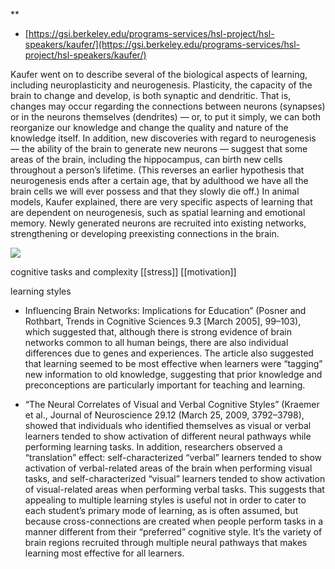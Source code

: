**

-   [https://gsi.berkeley.edu/programs-services/hsl-project/hsl-speakers/kaufer/](https://gsi.berkeley.edu/programs-services/hsl-project/hsl-speakers/kaufer/)
    

Kaufer went on to describe several of the biological aspects of learning, including neuroplasticity and neurogenesis. Plasticity, the capacity of the brain to change and develop, is both synaptic and dendritic. That is, changes may occur regarding the connections between neurons (synapses) or in the neurons themselves (dendrites) — or, to put it simply, we can both reorganize our knowledge and change the quality and nature of the knowledge itself. In addition, new discoveries with regard to neurogenesis — the ability of the brain to generate new neurons — suggest that some areas of the brain, including the hippocampus, can birth new cells throughout a person’s lifetime. (This reverses an earlier hypothesis that neurogenesis ends after a certain age, that by adulthood we have all the brain cells we will ever possess and that they slowly die off.) In animal models, Kaufer explained, there are very specific aspects of learning that are dependent on neurogenesis, such as spatial learning and emotional memory. Newly generated neurons are recruited into existing networks, strengthening or developing preexisting connections in the brain.


  

![](https://lh6.googleusercontent.com/dYukqI68kHQxUyMH4cDSHWnVox79ax9ulT4ams8L6jiVIIYLj0KzLDJOmpmObkEDJY0f-nETcyCCtVx9a91S9rW926r8xcNIjSAd9kHzFXLabFqwov-D75U9rtFqxXeA4eUmLgkx)

    

cognitive tasks and complexity
[[stress]]
[[motivation]]
  

learning styles

-   Influencing Brain Networks: Implications for Education” (Posner and Rothbart, Trends in Cognitive Sciences 9.3 \[March 2005\], 99–103), which suggested that, although there is strong evidence of brain networks common to all human beings, there are also individual differences due to genes and experiences. The article also suggested that learning seemed to be most effective when learners were “tagging” new information to old knowledge, suggesting that prior knowledge and preconceptions are particularly important for teaching and learning.
    
-   “The Neural Correlates of Visual and Verbal Cognitive Styles” (Kraemer et al., Journal of Neuroscience 29.12 (March 25, 2009, 3792–3798), showed that individuals who identified themselves as visual or verbal learners tended to show activation of different neural pathways while performing learning tasks. In addition, researchers observed a “translation” effect: self-characterized “verbal” learners tended to show activation of verbal-related areas of the brain when performing visual tasks, and self-characterized “visual” learners tended to show activation of visual-related areas when performing verbal tasks. This suggests that appealing to multiple learning styles is useful not in order to cater to each student’s primary mode of learning, as is often assumed, but because cross-connections are created when people perform tasks in a manner different from their “preferred” cognitive style. It’s the variety of brain regions recruited through multiple neural pathways that makes learning most effective for all learners.
   